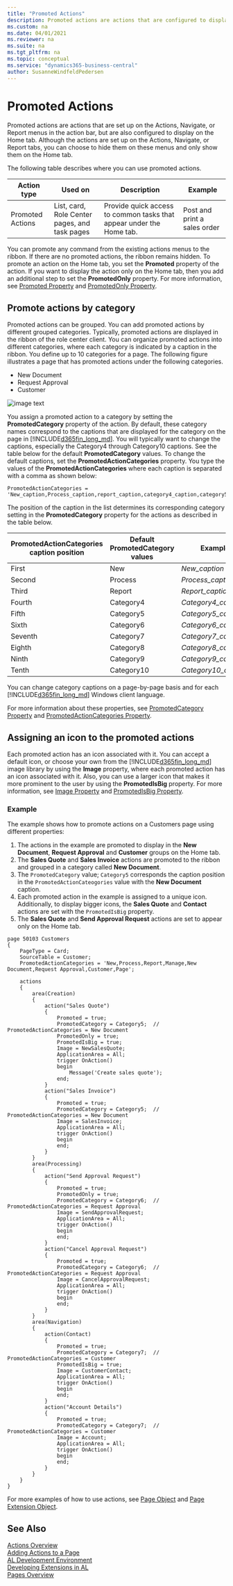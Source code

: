 ```yaml
---
title: "Promoted Actions"
description: Promoted actions are actions that are configured to display on the Home tab for accessing quick daily actions in Dynamics 365 Business Central. 
ms.custom: na
ms.date: 04/01/2021
ms.reviewer: na
ms.suite: na
ms.tgt_pltfrm: na
ms.topic: conceptual
ms.service: "dynamics365-business-central"
author: SusanneWindfeldPedersen
--- 
```


# Promoted Actions
Promoted actions are actions that are set up on the Actions, Navigate, or Report menus in the action bar, but are also configured to display on the Home tab. Although the actions are set up on the Actions, Navigate, or Report tabs, you can choose to hide them on these menus and only show them on the Home tab. 

The following table describes where you can use promoted actions.

|Action type|Used on|Description|Example|  
|----------------|-------|-----------|-------| 
|Promoted Actions|List, card, Role Center pages, and task pages|Provide quick access to common tasks that appear under the Home tab.|Post and print a sales order|

You can promote any command from the existing actions menus to the ribbon. If there are no promoted actions, the ribbon remains hidden. To promote an action on the Home tab, you set the **Promoted** property of the action. If you want to display the action only on the Home tab, then you add an additional step to set the **PromotedOnly** property. For more information, see [Promoted Property](properties/devenv-promoted-property.md) and [PromotedOnly Property](properties/devenv-promotedonly-property.md).

## Promote actions by category
Promoted actions can be grouped. You can add promoted actions by different grouped categories. Typically, promoted actions are displayed in the ribbon of the role center client. You can organize promoted actions into different categories, where each category is indicated by a caption in the ribbon. You define up to 10 categories for a page. The following figure illustrates a page that has promoted actions under the following categories. 

- New Document
- Request Approval
- Customer

![image text](media/Promoted-Category-V2.png)


You assign a promoted action to a category by setting the **PromotedCategory** property of the action. By default, these category names correspond to the captions that are displayed for the category on the page in [!INCLUDE[d365fin_long_md](includes/d365fin_long_md.md)]. You will typically want to change the captions, especially the Category4 through Category10 captions. See the table below for the default **PromotedCategory** values. To change the default captions, set the **PromotedActionCategories** property. 
You type the values of the **PromotedActionCategories** where each caption is separated with a comma as shown below: 

```AL
PromotedActionCategories = 'New_caption,Process_caption,report_caption,category4_caption,category5_caption,category6_caption,category7_caption,category8_caption,category9_caption,category10_caption';
```

The position of the caption in the list determines its corresponding category setting in the **PromotedCategory** property for the actions as described in the table below.

| PromotedActionCategories caption position|Default PromotedCategory values  |  Example |
|--------------------| ----------------------|-----------|
|First |New       | *New_caption*  | 
|Second|Process    | *Process_caption* |
| Third |Report   | *Report_caption* | 
|Fourth |Category4    | *Category4_caption* |
| Fifth | Category5   | *Category5_caption* |
| Sixth|Category6   | *Category6_caption* |
| Seventh|Category7   | *Category7_caption* |
|Eighth|Category8   | *Category8_caption* |
| Ninth |Category9  | *Category9_caption* |
|Tenth|Category10  | *Category10_caption* |

You can change category captions on a page-by-page basis and for each [!INCLUDE[d365fin_long_md](includes/d365fin_long_md.md)] Windows client language. 

For more information about these properties, see [PromotedCategory Property](properties/devenv-promotedcategory-property.md) and [PromotedActionCategories Property](properties/devenv-promotedactioncategories-property.md).

## Assigning an icon to the promoted actions

Each promoted action has an icon associated with it. You can accept a default icon, or choose your own from the [!INCLUDE[d365fin_long_md](includes/d365fin_long_md.md)] image library by using the **Image** property, where each promoted action has an icon associated with it. Also, you can use a larger icon that makes it more prominent to the user by using the **PromotedIsBig** property. For more information, see [Image Property](properties/devenv-image-property.md) and [PromotedIsBig Property](properties/devenv-promotedisbig-property.md).

### Example 
The example shows how to promote actions on a Customers page using different properties: 
1. The actions in the example are promoted to display in the **New Document**, **Request Approval** and **Customer** groups on the Home tab. 
1. The **Sales Quote** and **Sales Invoice** actions are promoted to the ribbon and grouped in a category called **New Document**. 
2. The `PromotedCategory` value; `Category5` corresponds the caption position in the `PromotedActionCateogories` value with the **New Document** caption. 
3. Each promoted action in the example is assigned to a unique icon. Additionally, to display bigger icons, the **Sales Quote** and **Contact** actions are set with the `PromotedIsBig` property. 
4. The **Sales Quote** and **Send Approval Request** actions are set to appear only on the Home tab.

```AL
page 50103 Customers
{
    PageType = Card;
    SourceTable = Customer;
    PromotedActionCategories = 'New,Process,Report,Manage,New Document,Request Approval,Customer,Page';

    actions
    {
        area(Creation)
        {
            action("Sales Quote")
            {
                Promoted = true;
                PromotedCategory = Category5;  // PromotedActionCategories = New Document
                PromotedOnly = true;
                PromotedIsBig = true;
                Image = NewSalesQuote;
                ApplicationArea = All;
                trigger OnAction()
                begin
                    Message('Create sales quote');
                end;
            }
            action("Sales Invoice")
            {
                Promoted = true;
                PromotedCategory = Category5;  // PromotedActionCategories = New Document
                Image = SalesInvoice;
                ApplicationArea = All;
                trigger OnAction()
                begin
                end;
            }
        }
        area(Processing)
        {
            action("Send Approval Request")
            {
                Promoted = true;
                PromotedOnly = true;
                PromotedCategory = Category6;  // PromotedActionCategories = Request Approval
                Image = SendApprovalRequest;
                ApplicationArea = All;
                trigger OnAction()
                begin
                end;
            }
            action("Cancel Approval Request")
            {
                Promoted = true;
                PromotedCategory = Category6;  // PromotedActionCategories = Request Approval
                Image = CancelApprovalRequest;
                ApplicationArea = All;
                trigger OnAction()
                begin
                end;
            }
        }
        area(Navigation)
        {
            action(Contact)
            {
                Promoted = true;
                PromotedCategory = Category7;  // PromotedActionCategories = Customer
                PromotedIsBig = true;
                Image = CustomerContact;
                ApplicationArea = All;
                trigger OnAction()
                begin
                end;
            }
            action("Account Details")
            {
                Promoted = true;
                PromotedCategory = Category7;  // PromotedActionCategories = Customer
                Image = Account;
                ApplicationArea = All;
                trigger OnAction()
                begin
                end;
            }
        }
    }
}
```

For more examples of how to use actions, see [Page Object](devenv-page-object.md) and [Page Extension Object](devenv-page-ext-object.md).

## See Also
[Actions Overview](devenv-actions-overview.md)  
[Adding Actions to a Page](devenv-adding-actions-to-a-page.md)  
[AL Development Environment](devenv-reference-overview.md)  
[Developing Extensions in AL](devenv-dev-overview.md)  
[Pages Overview](devenv-pages-overview.md)  